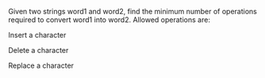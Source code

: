 Given two strings word1 and word2, find the minimum number of operations required to convert word1 into word2.
Allowed operations are:

Insert a character

Delete a character

Replace a character